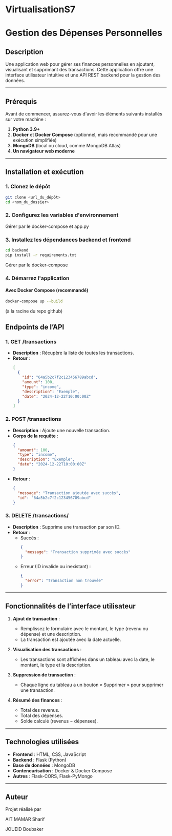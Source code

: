 # VirtualisationS7

# Gestion des Dépenses Personnelles

## Description

Une application web pour gérer ses finances personnelles en ajoutant, visualisant et supprimant des transactions. Cette application offre une interface utilisateur intuitive et une API REST backend pour la gestion des données.

---

## Prérequis

Avant de commencer, assurez-vous d'avoir les éléments suivants installés sur votre machine :

1. **Python 3.9+**
2. **Docker** et **Docker Compose** (optionnel, mais recommandé pour une exécution simplifiée)
3. **MongoDB** (local ou cloud, comme MongoDB Atlas)
4. **Un navigateur web moderne**

---

## Installation et exécution

### 1. Clonez le dépôt

```bash
git clone <url_du_dépôt>
cd <nom_du_dossier>
```

### 2. Configurez les variables d'environnement

Gérer par le docker-compose et app.py

### 3. Installez les dépendances backend et frontend

```bash
cd backend
pip install -r requirements.txt
```
Gérer par le docker-compose

### 4. Démarrez l'application

#### Avec Docker Compose (recommandé)

```bash
docker-compose up --build
```
(à la racine du repo github)

## Endpoints de l’API

### 1. **GET /transactions**

- **Description** : Récupère la liste de toutes les transactions.
- **Retour** :
  ```json
  [
    {
      "id": "64a5b2c7f2c123456789abcd",
      "amount": 100,
      "type": "income",
      "description": "Exemple",
      "date": "2024-12-22T10:00:00Z"
    }
  ]
  ```

### 2. **POST /transactions**

- **Description** : Ajoute une nouvelle transaction.
- **Corps de la requête** :
  ```json
  {
    "amount": 100,
    "type": "income",
    "description": "Exemple",
    "date": "2024-12-22T10:00:00Z"
  }
  ```
- **Retour** :
  ```json
  {
    "message": "Transaction ajoutée avec succès",
    "id": "64a5b2c7f2c123456789abcd"
  }
  ```

### 3. **DELETE /transactions/**

- **Description** : Supprime une transaction par son ID.
- **Retour** :
  - Succès :
    ```json
    {
      "message": "Transaction supprimée avec succès"
    }
    ```
  - Erreur (ID invalide ou inexistant) :
    ```json
    {
      "error": "Transaction non trouvée"
    }
    ```

---

## Fonctionnalités de l’interface utilisateur

1. **Ajout de transaction** :

   - Remplissez le formulaire avec le montant, le type (revenu ou dépense) et une description.
   - La transaction est ajoutée avec la date actuelle.

2. **Visualisation des transactions** :

   - Les transactions sont affichées dans un tableau avec la date, le montant, le type et la description.

3. **Suppression de transaction** :

   - Chaque ligne du tableau a un bouton « Supprimer » pour supprimer une transaction.

4. **Résumé des finances** :

   - Total des revenus.
   - Total des dépenses.
   - Solde calculé (revenus − dépenses).

---

## Technologies utilisées

- **Frontend** : HTML, CSS, JavaScript
- **Backend** : Flask (Python)
- **Base de données** : MongoDB
- **Conteneurisation** : Docker & Docker Compose
- **Autres** : Flask-CORS, Flask-PyMongo

---

## Auteur

Projet réalisé par

AIT MAMAR Sharif

JOUEID Boubaker


